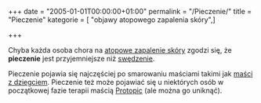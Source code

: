 +++
date = "2005-01-01T00:00:00+01:00"
permalink = "/Pieczenie/"
title = "Pieczenie"
kategorie = [ "objawy atopowego zapalenia skóry",]

+++

Chyba każda osoba chora na [atopowe zapalenie skóry](/atopedia/Atopowe_zapalenie_skóry "wikilink") zgodzi się, że **pieczenie** jest przyjemniejsze niż [swędzenie](/atopedia/Świąd "wikilink").

Pieczenie pojawia się najczęściej po smarowaniu maściami takimi jak [maści z dziegciem](/atopedia/Maści_z_dziegciem "wikilink"). Pieczenie też może pojawiać się u niektórych osób w początkowej fazie terapii maścią [Protopic](/atopedia/Protopic "wikilink") (ale można go uniknąć).
